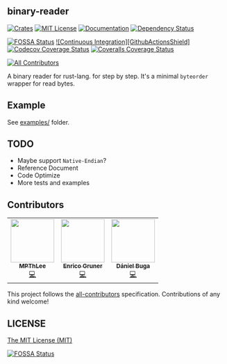 binary-reader
-------------
[![Crates][CratesIOBadge]][CratesIO]
[![MIT License][LicenseBadge]][License]
[![Documentation][DocsRsBadge]][DocsRs]
[![Dependency Status][DepsRsBadge]][DepsRs]

[![FOSSA Status][FOSSAShieldBadge]][FOSSAShield]
[![Continuous Integration][GithubActionsShield]][GithubActions]
[![Codecov Coverage Status][CodecovBadge]][Codecov]
[![Coveralls Coverage Status][CoverallsBadge]][Coveralls]

<!-- ALL-CONTRIBUTORS-BADGE:START - Do not remove or modify this section -->
[![All Contributors](https://img.shields.io/badge/all_contributors-3-orange.svg?style=flat-square)](#contributors)
<!-- ALL-CONTRIBUTORS-BADGE:END -->

A binary reader for rust-lang. for step by step.
It's a minimal `byteorder` wrapper for read bytes.

Example
-------
See [examples/](./examples/README.md) folder.

TODO
----
 * Maybe support `Native-Endian`?
 * Reference Document
 * Code Optimize
 * More tests and examples



Contributors
------------
<!-- ALL-CONTRIBUTORS-LIST:START - Do not remove or modify this section -->
<!-- prettier-ignore-start -->
<!-- markdownlint-disable -->
<table>
  <tr>
    <td align="center"><a href="https://github.com/MPThLee"><img src="https://avatars.githubusercontent.com/u/26970092?v=4?s=100" width="100px;" alt=""/><br /><sub><b>MPThLee</b></sub></a><br /><a href="https://github.com/MPThLee/binary-reader.rs/commits?author=MPThLee" title="Code">💻</a></td>
    <td align="center"><a href="https://github.com/evayde"><img src="https://avatars.githubusercontent.com/u/25255815?v=4?s=100" width="100px;" alt=""/><br /><sub><b>Enrico Gruner</b></sub></a><br /><a href="https://github.com/MPThLee/binary-reader.rs/commits?author=evayde" title="Code">💻</a></td>
    <td align="center"><a href="https://bugadani.github.io/"><img src="https://avatars.githubusercontent.com/u/977627?v=4?s=100" width="100px;" alt=""/><br /><sub><b>Dániel Buga</b></sub></a><br /><a href="https://github.com/MPThLee/binary-reader.rs/commits?author=bugadani" title="Code">💻</a></td>
  </tr>
</table>

<!-- markdownlint-restore -->
<!-- prettier-ignore-end -->

<!-- ALL-CONTRIBUTORS-LIST:END -->

This project follows the [all-contributors](https://github.com/all-contributors/all-contributors) specification. Contributions of any kind welcome!

LICENSE
-------
[The MIT License (MIT)](LICENSE.md)

[![FOSSA Status][FOSSALargeBadge]][FOSSALarge]


[CratesIO]: https://crates.io/crates/binary-reader
[CratesIOBadge]: https://img.shields.io/crates/v/binary-reader.svg

[License]: https://github.com/MPThLee/binary-reader.rs/blob/master/LICENSE.md
[LicenseBadge]: https://img.shields.io/github/license/MPThLee/binary-reader.rs.svg

[DocsRs]: https://docs.rs/binary-reader
[DocsRsBadge]: https://docs.rs/binary-reader/badge.svg

[DepsRs]: https://deps.rs/repo/github/mpthlee/binary-reader.rs
[DepsRsBadge]: https://deps.rs/repo/github/mpthlee/binary-reader.rs/status.svg

[FOSSAShield]: https://app.fossa.com/projects/git%2Bgithub.com%2FMPThLee%2Fbinary-reader.rs?ref=badge_shield
[FOSSAShieldBadge]: https://app.fossa.com/api/projects/git%2Bgithub.com%2FMPThLee%2Fbinary-reader.rs.svg?type=shield
[FOSSALarge]: https://app.fossa.com/projects/git%2Bgithub.com%2FMPThLee%2Fbinary-reader.rs?ref=badge_large
[FOSSALargeBadge]: https://app.fossa.com/api/projects/git%2Bgithub.com%2FMPThLee%2Fbinary-reader.rs.svg?type=large

[GithubActions]: https://github.com/MPThLee/binary-reader.rs/actions/workflows/ci.yml
[GithubActionsBadge]: https://github.com/MPThLee/binary-reader.rs/actions/workflows/ci.yml/badge.svg

<!-- Coverage -->
[Codecov]: https://codecov.io/gh/MPThLee/binary-reader.rs
[CodecovBadge]: https://codecov.io/gh/MPThLee/binary-reader.rs/branch/master/graph/badge.svg?token=uFbO1DSJvd

[Coveralls]: https://coveralls.io/github/MPThLee/binary-reader.rs?branch=master
[CoverallsBadge]: https://coveralls.io/repos/github/MPThLee/binary-reader.rs/badge.svg?branch=master

